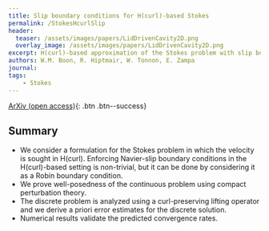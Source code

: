 ```yaml
---
title: Slip boundary conditions for H(curl)-based Stokes
permalink: /StokesHcurlSlip
header: 
  teaser: /assets/images/papers/LidDrivenCavity2D.png
  overlay_image: /assets/images/papers/LidDrivenCavity2D.png
excerpt: H(curl)-based approximation of the Stokes problem with slip boundary conditions
authors: W.M. Boon, R. Hiptmair, W. Tonnon, E. Zampa
journal: 
tags: 
    - Stokes
---
```


<!-- [Published version](){: .btn .btn--info} -->
[ArXiv (open access)](https://arxiv.org/abs/2407.13353){: .btn .btn--success}

## Summary

- We consider a formulation for the Stokes problem in which the velocity is sought in H(curl). Enforcing Navier-slip boundary conditions in the H(curl)-based setting is non-trivial, but it can be done by considering it as a Robin boundary condition.
- We prove well-posedness of the continuous problem using compact perturbation theory.
- The discrete problem is analyzed using a curl-preserving lifting operator and we derive a priori error estimates for the discrete solution.
- Numerical results validate the predicted convergence rates.